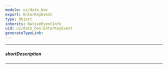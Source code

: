 ```yaml
---
module: ui/date_box
export: EnterKeyEvent
type: Object
inherits: NativeEventInfo
uid: ui/date_box:EnterKeyEvent
generateTypeLink: 
---
```

---
##### shortDescription
<!-- Description goes here -->

---
<!-- Description goes here -->